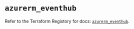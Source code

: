 # `azurerm_eventhub`

Refer to the Terraform Registory for docs: [`azurerm_eventhub`](https://registry.terraform.io/providers/hashicorp/azurerm/3.74.0/docs/resources/eventhub).

